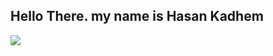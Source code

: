 ## Hello There. my name is Hasan Kadhem

<!-- ![](http://github-profile-summary-cards.vercel.app/api/cards/profile-details?username=HassanAliKadhem&theme=github) -->

![](http://github-profile-summary-cards.vercel.app/api/cards/profile-details?username=HassanAliKadhem&theme=github)
<!-- 
![](http://github-profile-summary-cards.vercel.app/api/cards/most-commit-language?username=HassanAliKadhem&theme=github)

![](http://github-profile-summary-cards.vercel.app/api/cards/stats?username=HassanAliKadhem&theme=github)

![](http://github-profile-summary-cards.vercel.app/api/cards/productive-time?username=HassanAliKadhem&theme=github&utcOffset=8) -->